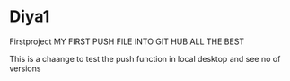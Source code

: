 # Diya1
Firstproject 
MY FIRST PUSH FILE INTO GIT HUB ALL THE BEST 

This is a chaange to test the push function in local desktop and see no of versions 
